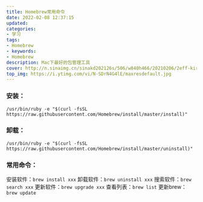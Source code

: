 ```yaml
---
title: Homebrew常用命令
date: 2022-02-08 12:37:15
updated:
categories: 
- 学习
tags: 
- Homebrew
- keywords:
- Homebrew
description: Mac下最好的包管理工具
cover: http://n.sinaimg.cn/sinakd202126s/506/w840h466/20210206/2eff-kirmaiu5118776.png
top_img: https://i.ytimg.com/vi/N-SDrN4G4lE/maxresdefault.jpg
---
```


### 安装：

```shell
/usr/bin/ruby -e "$(curl -fsSL https://raw.githubusercontent.com/Homebrew/install/master/install)"
```

### 卸载：

```shell
/usr/bin/ruby -e "$(curl -fsSL https://raw.githubusercontent.com/Homebrew/install/master/uninstall)"
```

### 常用命令：

安装软件：`brew install xxx`
卸载软件：`brew uninstall xxx`
搜索软件：`brew search xxx`
更新软件：`brew upgrade xxx`
查看列表：`brew list`
更新brew：`brew update`
